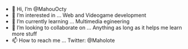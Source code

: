 - 👋 Hi, I’m @MahouOcty
- 👀 I’m interested in ...
  Web and Videogame development
- 🌱 I’m currently learning ...
 Multimedia egineering
- 💞️ I’m looking to collaborate on ...
 Anything as long as it helps me learn more stuff
- 📫 How to reach me ...
 Twitter: @Maholote

<!---
MahouOcty/MahouOcty is a ✨ special ✨ repository because its `README.md` (this file) appears on your GitHub profile.
You can click the Preview link to take a look at your changes.
--->
